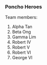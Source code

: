 ### Poncho Heroes
Team members:
1. Alpha Tan
2. Beta Ong
3. Gamma Lim
4. Robert IV
5. Robert V
6. Robert VI
7. George VI